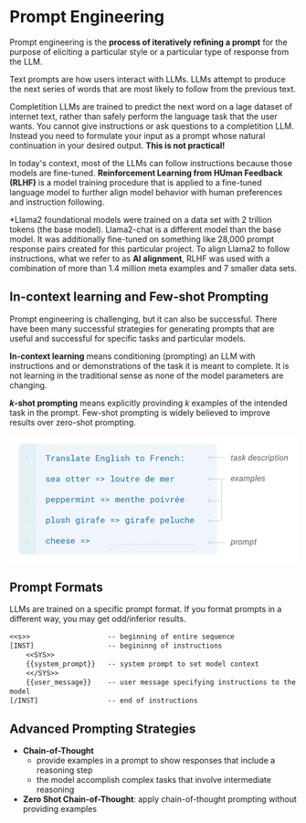 # Prompt Engineering

Prompt engineering is the **process of iteratively refining a prompt** for the purpose of eliciting a particular style or a particular type of response from the LLM.

Text prompts are how users interact with LLMs. LLMs attempt to produce the next series of words that are most likely to follow from the previous text.

Completition LLMs are trained to predict the next word on a lage dataset of internet text, rather than safely perform the language task that the user wants. You cannot give instructions or ask questions to a completition LLM. Instead you need to formulate your input as a prompt whose natural continuation in your desired output. **This is not practical!**

In today's context, most of the LLMs can follow instructions because those models are fine-tuned. **Reinforcement Learning from HUman Feedback (RLHF)** is a model training procedure that is applied to a fine-tuned language model to further align model behavior with human preferences and instruction following.

*Llama2 foundational models were trained on a data set with 2 trillion tokens (the base model). Llama2-chat is a different model than the base model. It was additionally fine-tuned on something like 28,000 prompt response pairs created for this particular project. To align Llama2 to follow instructions, what we refer to as **AI alignment**, RLHF was used with a combination of more than 1.4 million meta examples and 7 smaller data sets.

## In-context learning and Few-shot Prompting

Prompt engineering is challenging, but it can also be successful. There have been many successful strategies for generating prompts that are useful and successful for specific tasks and particular models. 

**In-context learning** means conditioning (prompting) an LLM with instructions and or demonstrations of the task it is meant to complete. It is not learning in the traditional sense as none of the model parameters are changing.

***k*-shot prompting** means explicitly provinding *k* examples of the intended task in the prompt. Few-shot prompting is widely believed to improve results over zero-shot prompting.

![Few-shot prompting](../images/few_shot_prompting.png)

## Prompt Formats

LLMs are trained on a specific prompt format. If you format prompts in a different way, you may get odd/inferior results.

    <<s>>                   -- beginning of entire sequence
    [INST]                  -- begininng of instructions
        <<SYS>>
        {{system_prompt}}   -- system prompt to set model context
        <</SYS>>
        {{user_message}}    -- user message specifying instructions to the model
    [/INST]                 -- end of instructions


## Advanced Prompting Strategies

- **Chain-of-Thought** 
    - provide examples in a prompt to show responses that include a reasoning step
    - the model accomplish complex tasks that involve intermediate reasoning
- **Zero Shot Chain-of-Thought**: apply chain-of-thought prompting without providing examples